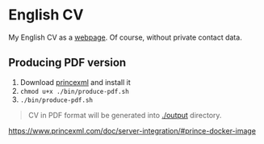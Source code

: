 # English CV

My English CV as a [webpage](https://somlyaip.github.io/cv-english/). Of course, without private contact data.

## Producing PDF version
1. Download [princexml](https://www.princexml.com/download/) and install it
1. `chmod u+x ./bin/produce-pdf.sh`
1. `./bin/produce-pdf.sh`

> CV in PDF format will be generated into [./output](output) directory.

https://www.princexml.com/doc/server-integration/#prince-docker-image